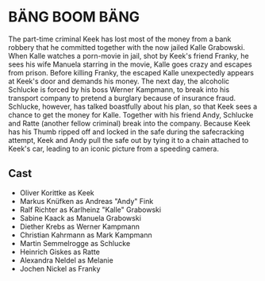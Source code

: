 # BÄNG BOOM BÄNG
The part-time criminal Keek has lost most of the money from a bank robbery that he committed together with the now jailed Kalle Grabowski.
When Kalle watches a porn-movie in jail, shot by Keek's friend Franky, he sees his wife Manuela starring in the movie, Kalle goes crazy and escapes from prison. Before killing Franky, the escaped Kalle unexpectedly appears at Keek's door and demands his money.
The next day, the alcoholic Schlucke is forced by his boss Werner Kampmann, to break into his transport company to pretend a burglary because of insurance fraud. Schlucke, however, has talked boastfully about his plan, so that Keek sees a chance to get the money for Kalle. Together with his friend Andy, Schlucke and Ratte (another fellow criminal) break into the company. Because Keek has his Thumb ripped off and locked in the safe during the safecracking attempt, Keek and Andy pull the safe out by tying it to a chain attached to Keek's car, leading to an iconic picture from a speeding camera.

## Cast
* Oliver Korittke as Keek
* Markus Knüfken as Andreas "Andy" Fink
* Ralf Richter as Karlheinz "Kalle" Grabowski
* Sabine Kaack as Manuela Grabowski
* Diether Krebs as Werner Kampmann
* Christian Kahrmann as Mark Kampmann
* Martin Semmelrogge as Schlucke
* Heinrich Giskes as Ratte
* Alexandra Neldel as Melanie
* Jochen Nickel as Franky

